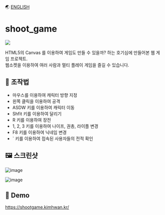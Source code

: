 🌏 [ENGLISH](./README.md)

# shoot_game

<p>
  <img src="https://hits.seeyoufarm.com/api/count/incr/badge.svg?url=https%3A%2F%2Fgithub.com%2Fakon47%2Fshoot_game&count_bg=%2379C83D&title_bg=%23555555&icon=&icon_color=%23E7E7E7&title=hits&edge_flat=false" />
</p>

HTML5의 Canvas 를 이용하여 게임도 만들 수 있을까? 하는 호기심에 만들어본 웹 게임 프로젝트.   
웹소켓을 이용하여 여러 사람과 멀티 플레이 게임을 즐길 수 있습니다.   

## 📃 조작법
- 마우스를 이용하여 캐릭터 방향 지정
- 왼쪽 클릭을 이용하여 공격
- ASDW 키를 이용하여 캐릭터 이동
- Shfit 키를 이용하여 달리기
- R 키를 이용하여 장전
- 1, 2, 3 키를 이용하여 나이프, 권총, 라이플 변경
- F8 키를 이용하여 닉네임 변경
- &#96; 키를 이용하여 접속된 사용자들의 전적 확인

## 🖼️ 스크린샷

![image](https://user-images.githubusercontent.com/49547202/129644486-9ab40d48-f362-4158-8692-1f696c371a2d.png)

![image](https://user-images.githubusercontent.com/49547202/129644516-aefedc22-aca1-4b96-8bee-ba2027dd20e7.png)


## 🚀 Demo
https://shootgame.kimhwan.kr/
